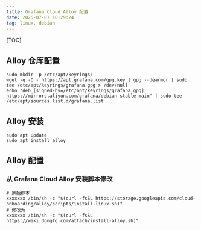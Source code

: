```yaml
---
title: Grafana Cloud Alloy 配置
date: 2025-07-07 10:29:24
tag: linux, debian
---
```

[TOC]

## Alloy 仓库配置
```
sudo mkdir -p /etc/apt/keyrings/
wget -q -O - https://apt.grafana.com/gpg.key | gpg --dearmor | sudo tee /etc/apt/keyrings/grafana.gpg > /dev/null
echo "deb [signed-by=/etc/apt/keyrings/grafana.gpg] https://mirrors.aliyun.com/grafana/debian stable main" | sudo tee /etc/apt/sources.list.d/grafana.list
```

## Alloy 安装

```
sudo apt update
sudo apt install alloy
```

## Alloy 配置

### 从 Grafana Cloud Alloy 安装脚本修改
```
# 原始脚本
xxxxxxx /bin/sh -c "$(curl -fsSL https://storage.googleapis.com/cloud-onboarding/alloy/scripts/install-linux.sh)"
# 修改为
xxxxxxx /bin/sh -c "$(curl -fsSL https://wiki.dongfg.com/attach/install-alloy.sh)"
```